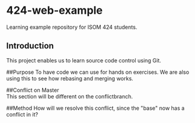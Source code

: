 # 424-web-example
Learning example repository for ISOM 424 students.

## Introduction
This project enables us to learn source code control using Git.

##Purpose
To have code we can use for hands on exercises. We are also using this to see how rebasing and merging works.

##Conflict on Master	
This section will be different on the conflictbranch.

##Method
How will we resolve this conflict, since the "base" now has a conflict in it? 